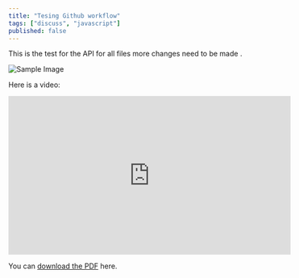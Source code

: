 ```yaml
---
title: "Tesing Github workflow"
tags: ["discuss", "javascript"]
published: false
---
```


This is the test for the API for all files more changes need to be made .

![Sample Image](https://example.com/image.jpg)

Here is a video:

<iframe width="560" height="315" src="https://www.youtube.com/embed/example" frameborder="0" allowfullscreen></iframe>

You can [download the PDF](https://example.com/sample.pdf) here.
